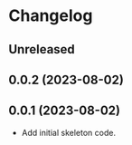 # Changelog

## Unreleased

## 0.0.2 (2023-08-02)

## 0.0.1 (2023-08-02)

- Add initial skeleton code.
